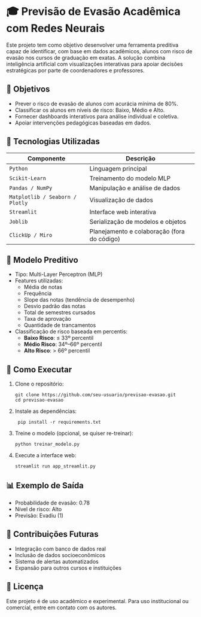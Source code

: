 # 🎓 Previsão de Evasão Acadêmica com Redes Neurais

Este projeto tem como objetivo desenvolver uma ferramenta preditiva capaz de identificar, com base em dados acadêmicos, alunos com risco de evasão nos cursos de graduação em exatas. A solução combina inteligência artificial com visualizações interativas para apoiar decisões estratégicas por parte de coordenadores e professores.

## 📌 Objetivos

- Prever o risco de evasão de alunos com acurácia mínima de 80%.
- Classificar os alunos em níveis de risco: Baixo, Médio e Alto.
- Fornecer dashboards interativos para análise individual e coletiva.
- Apoiar intervenções pedagógicas baseadas em dados.

## 🧠 Tecnologias Utilizadas

| Componente         | Descrição                                 |
|--------------------|-------------------------------------------|
| `Python`           | Linguagem principal                       |
| `Scikit-Learn`     | Treinamento do modelo MLP                 |
| `Pandas / NumPy`   | Manipulação e análise de dados            |
| `Matplotlib / Seaborn / Plotly` | Visualização de dados       |
| `Streamlit`        | Interface web interativa                  |
| `Joblib`           | Serialização de modelos e objetos         |
| `ClickUp / Miro`   | Planejamento e colaboração (fora do código) |

## 🧪 Modelo Preditivo

- Tipo: Multi-Layer Perceptron (MLP)
- Features utilizadas:
  - Média de notas
  - Frequência
  - Slope das notas (tendência de desempenho)
  - Desvio padrão das notas
  - Total de semestres cursados
  - Taxa de aprovação
  - Quantidade de trancamentos
- Classificação de risco baseada em percentis:
  - **Baixo Risco**: ≤ 33º percentil
  - **Médio Risco**: 34º–66º percentil
  - **Alto Risco**: > 66º percentil


## 🚀 Como Executar

1. Clone o repositório:
   ```
   git clone https://github.com/seu-usuario/previsao-evasao.git
   cd previsao-evasao
   ```
2. Instale as dependências:
   ```
    pip install -r requirements.txt
    ```
3. Treine o modelo (opcional, se quiser re-treinar):
    ```
    python treinar_modelo.py
    ```
4. Execute a interface web:
    ```
    streamlit run app_streamlit.py
    ```
## 📊 Exemplo de Saída

- Probabilidade de evasão: 0.78
- Nível de risco: Alto
- Previsão: Evadiu (1)

## 🧩 Contribuições Futuras

- Integração com banco de dados real
- Inclusão de dados socioeconômicos
- Sistema de alertas automatizados
- Expansão para outros cursos e instituições

## 📄 Licença
Este projeto é de uso acadêmico e experimental. Para uso institucional ou comercial, entre em contato com os autores.
